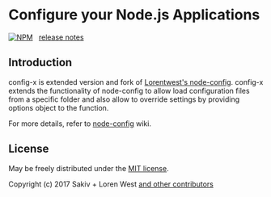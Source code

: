Configure your Node.js Applications
===================================

[![NPM](https://nodei.co/npm/config-x.svg?downloads=true&downloadRank=true)](https://nodei.co/npm/config-x/)&nbsp;&nbsp;
[release notes](https://raw.githubusercontent.com/sakiv/config-x/master/History.md)

Introduction
------------

config-x is extended version and fork of [Lorentwest's node-config](https://github.com/lorenwest/node-config). config-x extends the functionality of node-config to allow load configuration files from a specific folder and also allow to override settings by providing options object to the function.


For more details, refer to [node-config](https://github.com/lorenwest/node-config/wiki) wiki.


License
-------

May be freely distributed under the [MIT license](https://raw.githubusercontent.com/sakiv/config-x/master/LICENSE).

Copyright (c) 2017 Sakiv + Loren West
[and other contributors](https://github.com/lorenwest/node-config/graphs/contributors)

